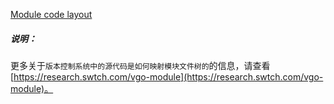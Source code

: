 
[Module code layout](https://golang.google.cn/cmd/go/#hdr-Module_code_layout)


##### 说明：

更多关于`版本控制系统中的源代码是如何映射模块文件树的`的信息，请查看[https://research.swtch.com/vgo-module](https://research.swtch.com/vgo-module)。
